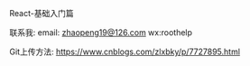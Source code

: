 React-基础入门篇

联系我:
email: zhaopeng19@126.com
wx:roothelp

Git上传方法:
https://www.cnblogs.com/zlxbky/p/7727895.html